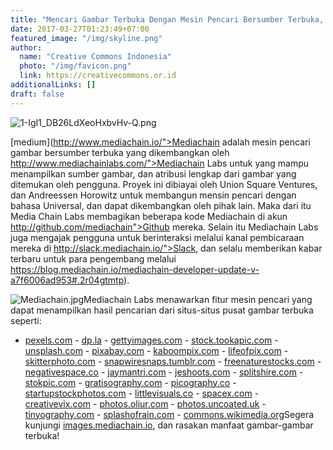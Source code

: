 ```yaml
---
title: "Mencari Gambar Terbuka Dengan Mesin Pencari Bersumber Terbuka, Mediachain!"
date: 2017-03-27T01:23:49+07:00
featured_image: "/img/skyline.png"
author:
  name: "Creative Commons Indonesia"
  photo: "/img/favicon.png"
  link: https://creativecommons.or.id
additionalLinks: []
draft: false
---
```


<img src="../../uploads/1-IgI1_DB26LdXeoHxbvHv-Q.png" alt="1-IgI1_DB26LdXeoHxbvHv-Q.png" class="img-fluid w-sm-25 float-sm-end ms-sm-5 mt-2 mb-4">

[medium](http://www.mediachain.io/">Mediachain adalah mesin pencari gambar bersumber terbuka yang dikembangkan oleh http://www.mediachainlabs.com/">Mediachain Labs untuk yang mampu menampilkan sumber gambar, dan atribusi lengkap dari gambar yang ditemukan oleh pengguna. Proyek ini dibiayai oleh Union Square Ventures, dan Andreessen Horowitz untuk membangun mensin pencari dengan bahasa Universal, dan dapat dikembangkan oleh pihak lain. Maka dari itu Media Chain Labs membagikan beberapa kode Mediachain di akun http://github.com/mediachain">Github mereka. Selain itu Mediachain Labs juga mengajak pengguna untuk berinteraksi melalui kanal pembicaraan mereka di http://slack.mediachain.io/">Slack, dan selalu memberikan kabar terbaru untuk para pengembang melalui https://blog.mediachain.io/mediachain-developer-update-v-a7f6006ad953#.2r04gtmtp).

<img src="../../uploads/Mediachain.jpg" alt="Mediachain.jpg" class="img-fluid w-100 mt-3 mb-4">Mediachain Labs menawarkan fitur mesin pencari yang dapat menampilkan hasil pencarian dari situs-situs pusat gambar terbuka seperti:

  - [pexels.com](https://pexels.com)  - [dp.la](https://dp.la)  - [gettyimages.com](https://gettyimages.com)  - [stock.tookapic.com](https://stock.tookapic.com)  - [unsplash.com](https://unsplash.com)  - [pixabay.com](https://pixabay.com)  - [kaboompix.com](https://kaboompix.com)  - [lifeofpix.com](https://lifeofpix.com)  - [skitterphoto.com](https://skitterphoto.com)  - [snapwiresnaps.tumblr.com](https://snapwiresnaps.tumblr.com)  - [freenaturestocks.com](https://freenaturestocks.com)  - [negativespace.co](https://negativespace.co)  - [jaymantri.com](https://jaymantri.com)  - [jeshoots.com](https://jeshoots.com)  - [splitshire.com](https://splitshire.com)  - [stokpic.com](https://stokpic.com)  - [gratisography.com](https://gratisography.com)  - [picography.co](https://picography.co)  - [startupstockphotos.com](https://startupstockphotos.com)  - [littlevisuals.co](https://littlevisuals.co)  - [spacex.com](https://spacex.com)  - [creativevix.com](https://creativevix.com)  - [photos.oliur.com](https://photos.oliur.com)  - [photos.uncoated.uk](https://photos.uncoated.uk)  - [tinyography.com](https://tinyography.com)  - [splashofrain.com](https://splashofrain.com)  - [commons.wikimedia.org](https://commons.wikimedia.org)Segera kunjungi [images.mediachain.io](http://images.mediachain.io/), dan rasakan manfaat gambar-gambar terbuka!